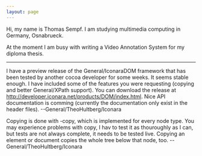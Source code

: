 ```yaml
---
layout: page
---
```




Hi, my name is Thomas Sempf.  I am studying multimedia computing in Germany, Osnabrueck.

At the moment I am busy with writing a Video Annotation System for my diploma thesis.

----

I have a preview release of the General/IconaraDOM framework that has been tested by another cocoa developer for some weeks. It seems stable enough. I have included some of the features you were requesting (copying and better General/XPath support). You can download the release at http://developer.iconara.net/products/DOM/index.html. Nice API documentation is comming (currently the documentation only exist in the header files).
--General/TheoHultberg/Iconara

Copying is done with -copy, which is implemented for every node type. You may experience problems with copy, I hav to test it as thouroughly as I can, but tests are not always complete, it needs to be tested live. Copying an element or document copies the whole tree below that node, too.
--General/TheoHultberg/Iconara